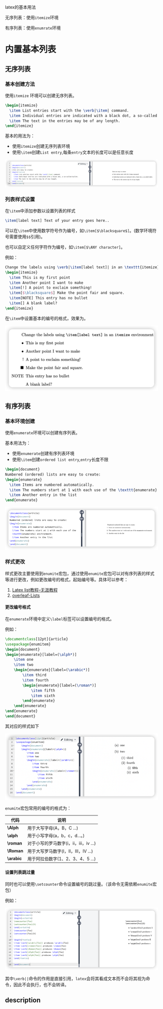 latex的基本用法

无序列表：使用`itemize`环境

有序列表：使用`enumrate`环境

# 内置基本列表

## 无序列表

### 基本创建方法

使用`itemize`  环境可以创建无序列表。

``` latex
\begin{itemize}
  \item List entries start with the \verb|\item| command.
  \item Individual entries are indicated with a black dot, a so-called bullet.
  \item The text in the entries may be of any length.
\end{itemize}
```

基本的用法为：

- 使用`itemize`创建无序列表环境
- 使用`\item`创建`List entry`,每条`entry`文本的长度可以是任意长度

![image-20250511100900238](./assets/image-20250511100900238.png)

### 列表样式设置

在`\item`中添加参数以设置列表的样式

``` latex
\item[label text] Text of your entry goes here..
```

可以在`\item`中使用数学符号作为编号，如`\item[$\blacksquare$]`。(数学环境符号需要使用`$$`引用)。

也可以自定义任何字符作为编号，如`\item[$\ANY character]`。

例如：

``` latex
Change the labels using \verb|\item[label text]| in an \texttt{itemize} environment
\begin{itemize}
  \item This is my first point
  \item Another point I want to make 
  \item[!] A point to exclaim something!
  \item[$\blacksquare$] Make the point fair and square.
  \item[NOTE] This entry has no bullet
  \item[] A blank label?
\end{itemize}
```

在`\item`中设置基本的编号的格式，效果为。

![image-20250511103629321](./assets/image-20250511103629321.png)

## 有序列表

### 基本环境创建

使用`enumerate`环境可以创建有序列表。

基本用法为：

- 使用`enumerate`创建有序列表环境
- 使用`\item`创建`ordered list entry`,`entry`长度不限

``` latex
\begin{document}
Numbered (ordered) lists are easy to create:
\begin{enumerate}
  \item Items are numbered automatically.
  \item The numbers start at 1 with each use of the \texttt{enumerate} environment.
  \item Another entry in the list
\end{enumerate}
```

![image-20250511102250847](./assets/image-20250511102250847.png)

### 样式更改

样式更改主要使用到`enumite`宏包，通过使用`enumite`宏包可以对有序列表的样式等进行更改，例如更改编号的格式，起始编号等。具体可以参考：

1. [Latex list教程–无涯教程](https://www.cnblogs.com/learnfk/p/15696624.html)
2. [overleaf-Lists](https://www.overleaf.com/learn/latex/Lists#The_description_environment)

#### 更改编号格式

在`enumerate`环境中定义`\label`标签可以设置编号的格式。

例如：

``` latex
\documentclass[12pt]{article}
\usepackage{enumitem}
\begin{document}
\begin{enumerate}[label=(\alph*)]
    \item one 
    \item two 
    \begin{enumerate}[label=(\arabic*)]
        \item third 
        \item fourth 
        \begin{enumerate}[label=(\roman*)]
            \item fifth 
            \item sixth 
        \end{enumerate}
    \end{enumerate}
\end{enumerate}
\end{document}
```

其对应的样式如下

![image-20250511142417640](./assets/image-20250511142417640.png)

`enumite`宏包常用的编号的格式为：

| 代码        | 说明                                   |
| ----------- | -------------------------------------- |
| **\Alph**   | 用于大写字母(A，B，C ...)              |
| **\alph**   | 用于小写字母(a，b，c，d...。)          |
| **\roman**  | 对于小写的罗马数字(i，ii，iii，iv ...) |
| **\Roman**  | 用于大写罗马数字(I，II，III，IV ...)   |
| **\arabic** | 用于阿拉伯数字(1、2、3、4、5 ...)      |

#### 设置列表跳过量

同时也可以使用`\setcounter`命令设置编号的跳过量。（该命令无需依赖`enumite`宏包）

例如：

![image-20250511144217436](./assets/image-20250511144217436.png)

其中`\verb||`命令的作用是直接引用，`latex`会将其看成文本而不会将其视为命令，因此不会执行，也不会转译。

## description

